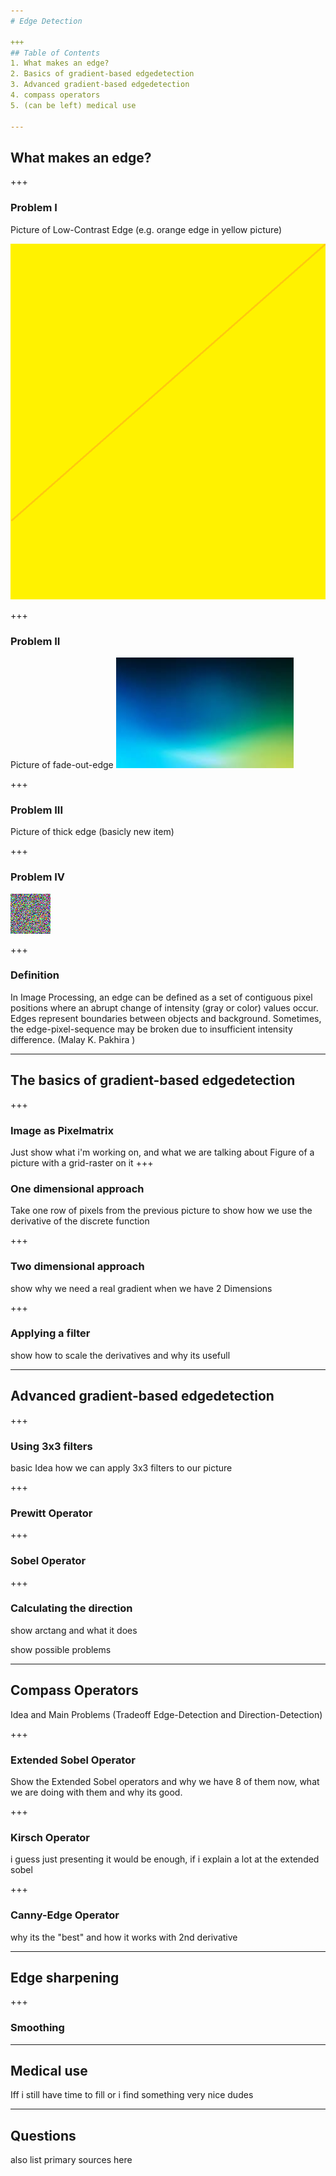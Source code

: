 ```yaml
---
# Edge Detection

+++
## Table of Contents
1. What makes an edge?
2. Basics of gradient-based edgedetection
3. Advanced gradient-based edgedetection
4. compass operators
5. (can be left) medical use

---
```

## What makes an edge?

+++
### Problem I
Picture of Low-Contrast Edge (e.g. orange edge in yellow picture)

![Image](/template/img/SimColour.png)

+++
### Problem II
Picture of fade-out-edge
![Image](/template/img/gradientchange.jpg)

+++
### Problem III
Picture of thick edge (basicly new item)

+++
### Problem IV
![Image](/template/img/noise.png )

+++
### Definition
In Image Processing, an edge can be defined as a set of contiguous pixel positions where an abrupt change of intensity (gray or color) values occur. Edges represent boundaries between objects and background. Sometimes, the edge-pixel-sequence may be broken due to insufficient intensity difference. (Malay K. Pakhira )

---
## The basics of gradient-based edgedetection

+++
### Image as Pixelmatrix
Just show what i'm working on, and what we are talking about
Figure of a picture with a grid-raster on it
+++
### One dimensional approach
Take one row of pixels from the previous picture to show how we use the derivative of the discrete function

+++
### Two dimensional approach
show why we need a real gradient when we have 2 Dimensions

+++
### Applying a filter
show how to scale the derivatives and why its usefull

---
## Advanced gradient-based edgedetection

+++
### Using 3x3 filters
basic Idea how we can apply 3x3 filters to our picture

+++
### Prewitt Operator

+++
### Sobel Operator

+++
### Calculating the direction
show arctang and what it does

show possible problems

---
## Compass Operators
Idea and Main Problems (Tradeoff Edge-Detection and Direction-Detection)

+++
### Extended Sobel Operator
Show the Extended Sobel operators and why we have 8 of them now, what we are doing with them and why its good.

+++
### Kirsch Operator
i guess just presenting it would be enough, if i explain a lot at the extended sobel

+++
### Canny-Edge Operator
why its the "best" and how it works with 2nd derivative

---
## Edge sharpening

+++
### Smoothing

---
## Medical use
Iff i still have time to fill or i find something very nice dudes

---
## Questions
also list primary sources here